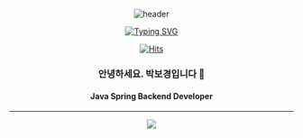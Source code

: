 <div align="center">

![header](https://capsule-render.vercel.app/api?type=cylinder&color=0:AEF6C0CD,100:494184E3&height=160&text=Park%20Bokyung&fontColor=404343F1&fontSize=60&animation=fadeIn&desc=backend%20developer&descAlignY=80)

  
[![Typing SVG](https://readme-typing-svg.demolab.com?font=Black+Han+Sans&size=60&pause=2000&color=F7F51A&background=000000&center=true&vCenter=true&multiline=true&width=900&height=150&lines=%EB%8F%84%EC%A0%84%EA%B3%BC+%EA%B0%9C%EC%84%A0%EC%9D%84+%EB%A9%88%EC%B6%94%EC%A7%80+%EC%95%8A%EB%8A%94+%EA%B0%9C%EB%B0%9C%EC%9E%90%F0%9F%8F%83)](https://git.io/typing-svg)

[![Hits](https://hits.seeyoufarm.com/api/count/incr/badge.svg?url=https%3A%2F%2Fgithub.com%2Fpbk1787%2Fhit-counter&count_bg=%2379C83D&title_bg=%23555555&icon=&icon_color=%23E7E7E7&title=hits&edge_flat=false)](https://hits.seeyoufarm.com)

### 안녕하세요. 박보경입니다 👋
#### Java Spring Backend Developer

---

<a href="https://hits.seeyoufarm.com"><img src="https://hits.seeyoufarm.com/api/count/incr/badge.svg?url=https%3A%2F%2Fgithub.com%2Fpbk1787%2Fhit-counter&count_bg=%2379C83D&title_bg=%23555555&icon=&icon_color=%23E7E7E7&title=hits&edge_flat=false"/></a>


</div>


<!--
**pbk1787/pbk1787** is a ✨ _special_ ✨ repository because its `README.md` (this file) appears on your GitHub profile.

Here are some ideas to get you started:

- 🔭 I’m currently working on ...
- 🌱 I’m currently learning ...
- 👯 I’m looking to collaborate on ...
- 🤔 I’m looking for help with ...
- 💬 Ask me about ...
- 📫 How to reach me: ...
- 😄 Pronouns: ...
- ⚡ Fun fact: ...
-->
